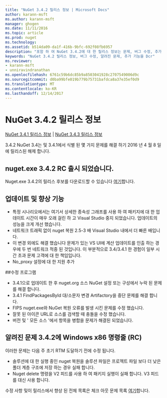 ```yaml
---
title: "NuGet 3.4.2 릴리스 정보 | Microsoft Docs"
author: karann-msft
ms.author: karann-msft
manager: ghogen
ms.date: 11/11/2016
ms.topic: article
ms.prod: nuget
ms.technology: 
ms.assetid: b514da09-da1f-416b-9bfc-692f08fb6957
description: "포함 하 여 NuGet 3.4.2에 대 한 릴리스 정보는 문제, 버그 수정, 추가 된 기능 및 Dcr 알려져 있습니다."
keywords: "NuGet 3.4.2 릴리스 정보, 버그 수정, 알려진 문제, 추가 기능을 Dcr"
ms.reviewer:
- karann-msft
- unniravindranathan
ms.openlocfilehash: 6761c59b6dc85b9a8503041928c2707549006d9c
ms.sourcegitcommit: d0ba99bfe019b779b75731bafdca8a37e35ef0d9
ms.translationtype: MT
ms.contentlocale: ko-KR
ms.lasthandoff: 12/14/2017
---
```

# <a name="nuget-342-release-notes"></a>NuGet 3.4.2 릴리스 정보

[NuGet 3.4.1 릴리스 정보](../release-notes/nuget-3.4.1.md) | [NuGet 3.4.3 릴리스 정보](../release-notes/nuget-3.4.3.md)

3.4.2 NuGet 3.4는 및 3.4.1에서 식별 된 몇 가지 문제를 해결 하기 2016 년 4 월 8 일에 릴리스된 해제 합니다.

## <a name="nugetexe-342-rc-is-now-available"></a>nuget.exe 3.4.2 RC 출시 되었습니다.

Nuget.exe 3.4.2의 릴리스 후보를 다운로드할 수 있습니다 [여기](https://dist.nuget.org/index.html)합니다.

## <a name="updates-and-improvements"></a>업데이트 및 향상 기능

* 특정 시나리오에서는 여기서 상세한 종속성 그래프를 사용 하 여 패키지에 대 한 업데이트 시간이 매우 오래 걸린 하 고 Visual Studio 중지 되었습니다. 업데이트의 성능을 크게 개선 했습니다.
* 네트워크 트래픽 없이 nuget 복원 2.5-3 배 Visual Studio 내에서 더 빠른 배입니다.
* 이 변경 외에도 해결 했습니다 문제가 있는 VS UI에 계산 업데이트를 인출 하는 경우에 두 번 네트워크 적중 된 것입니다. 이 부분적으로 3.4/3.4.1 한 경험이 일부 시간 초과 문제 고객에 대 한 책임입니다.
* No_proxy 설정에 대 한 지원 추가

##<a name="fixes"></a>수정 프로그램

* 3.4.1으로 업데이트 한 후 nuget.org 소스 NuGet 설정 또는 구성에서 누락 된 문제를 해결 합니다.
* 3.4.1 FindPackagesById 대/소문자 변경 Artifactory을 중단 문제를 해결 합니다.
* FIPS nuget.exe와 NuGet 복원 오류를 발생 시킨 문제를 수정 했습니다.
* 잘못 된 아이콘 URL로 소스를 검색할 때 충돌을 수정 했습니다.
* 버전 및 ' 모든 소스 '에서 항목을 병합을 문제가 해결된 되었습니다.

## <a name="known-issues-in-342-windows-x86-commandline-rc"></a>알려진 문제 3.4.2에 Windows x86 명령줄 (RC)

이러한 문제는 다음 주 초기 RTM 도달하기 전에 수정 됩니다.

*  솔루션에 대 한 실행 중인 nuget 복원을 솔루션 파일은 프로젝트 파일 보다 더 낮은 폴더 계층 구조에 저장 하는 경우 실패 합니다.
*  Nuget delete 명령을 V2 피드를 사용 하 여 패키지 실행이 실패 합니다. V3 피드를 대신 사용 합니다.


수정 사항 및이 릴리스에서 향상 된 전체 목록은 체크 아웃 문제 목록 [여기](https://github.com/NuGet/Home/issues?utf8=%E2%9C%93&q=is%3Aissue+milestone%3A3.4.2++is%3Aclosed+)합니다.